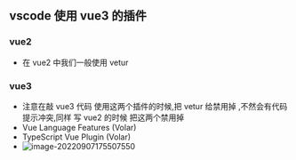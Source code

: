 <!--
 * @Author: Tom
 * @LastEditors: Tom
 * @Date: 2022-09-07 17:53:56
 * @LastEditTime: 2022-09-07 17:55:20
 * @Email: Tom
 * @FilePath: \problem\docs\md\vscode\vscode.md
 * @Environment: Win 10
 * @Description:
-->

## vscode 使用 vue3 的插件

### vue2

- 在 vue2 中我们一般使用 vetur

### vue3

- 注意在敲 vue3 代码 使用这两个插件的时候,把 vetur 给禁用掉 ,不然会有代码提示冲突,同样 写 vue2 的时候 把这两个禁用掉
- Vue Language Features (Volar)
- TypeScript Vue Plugin (Volar)
- ![image-20220907175507550](C:\Users\Tom\AppData\Roaming\Typora\typora-user-images\image-20220907175507550.png)
